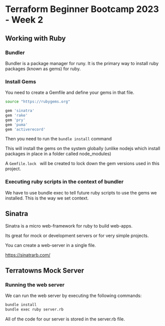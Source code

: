 # Terraform Beginner Bootcamp 2023 - Week 2

## Working with Ruby
### Bundler
Bundler is a package manager for runy. It is the primary way to install ruby packages (known as gems) for ruby.

### Install Gems
You need to create a Gemfile and define your gems in that file.

```sh
source "https://rubygems.org"

gem 'sinatra'
gem 'rake'
gem 'pry'
gem 'puma'
gem 'activerecord'
```
Then you need to run the `bundle install` command

This will install the gems on the system globally (unlike nodejs which install packages in place in a folder called node_modules)

A `Gemfile.lock ` will be created to lock down the gem versions used in this project.

### Executing ruby scripts in the context of bundler
We have to use bundle exec to tell future ruby scripts to use the gems we installed. This is the way we set context.

## Sinatra
Sinatra is a micro web-framework for ruby to build web-apps.

Its great for mock or development servers or for very simple projects.

You can create a web-server in a single file.

https://sinatrarb.com/

## Terratowns Mock Server
### Running the web server
We can run the web server by executing the following commands:
```sh
bundle install
bundle exec ruby server.rb
```

All of the code for our server is stored in the server.rb file.